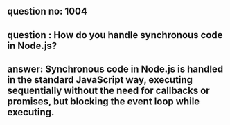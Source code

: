 
      
## question no: 1004

## question : How do you handle synchronous code in Node.js?

## answer: Synchronous code in Node.js is handled in the standard JavaScript way, executing sequentially without the need for callbacks or promises, but blocking the event loop while executing.
      